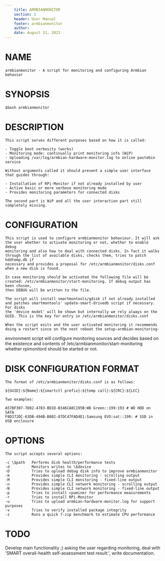 ```yaml
---
    title: ARMBIANMONITOR
    section: 1
    header: User Manual
    footer: armbianmonitor
    author:
    date: August 31, 2023
---
```


# NAME
    armbianmonitor - A script for monitoring and configuring Armbian behavior

# SYNOPSIS
    $bash armbianmonitor

# DESCRIPTION
    This script serves different purposes based on how it is called:

    - Toggle boot verbosity (works)
    - Monitoring mode: continually print monitoring info (WiP)
    - Uploading /var/log/armbian-hardware-monitor.log to online pastebin service

    Without arguments called it should present a simple user interface that guides through:

    - Installation of RPi-Monitor if not already installed by user
    - Active basic or more verbose monitoring mode
    - Provides monitoring parameters for connected disks

    The second part is WiP and all the user interaction part still completely missing.

# CONFIGURATION
    This script is used to configure armbianmonitor behaviour. It will ask the user whether to activate monitoring or not, whether to enable debug 
    monitoring and also how to deal with connected disks. In fact it walks through the list of available disks, checks them, tries to patch hddtemp.db if 
    necessary and provides a proposal for /etc/armbianmonitor/disks.conf when a new disk is found.

    In case monitoring should be activated the following file will be created: /etc/armbianmonitor/start-monitoring. If debug output has been chosen, 
    then DEBUG will be written to the file.

    The script will install smartmontools/gdisk if not already installed and patches smartmontools' update-smart-drivedb script if necessary. For disks 
    the 'device model' will be shown but internally we rely always on the GUID. This is the key for entry in /etc/armbianmonitor/disks.conf

    When the script exits and the user activated monitoring it recommends doing a restart since on the next reboot the setup-armbian-monitoring- 
   environment script will configure monitoring sources and decides based on the existence and contents of /etc/armbianmonitor/start-monitoring whether 
    rpimonitord should be started or not.

# DISK CONFIGURATION FORMAT
    The format of /etc/armbianmonitor/disks.conf is as follows:

    ${GUID}:${Name}:${smartctl prefix}:${temp call}:${CRC}:${LCC}

    Two examples:

    A57BF307-7D82-4783-BD1D-B346CA8C195B:WD Green::199:193 # WD HDD on SATA
    F8D372DC-63DB-494B-B802-87DC47FAD4E1:Samsung EVO:sat::199: # SSD in USB enclosure

# OPTIONS
    The script accepts several options:

    -c \$path   Performs disk health/performance tests
    -d          Monitors writes to \$device
    -D          Tries to upload debug disk info to improve armbianmonitor
    -m          Provides simple CLI monitoring - scrolling output
    -M          Provides simple CLI monitoring - fixed-line output
    -n          Provides simple CLI network monitoring - scrolling output
    -N          Provides simple CLI network monitoring - fixed-line output
    -p          Tries to install cpuminer for performance measurements
    -r          Tries to install RPi-Monitor
    -u          Tries to upload armbian-hardware-monitor.log for support purposes
    -v          Tries to verify installed package integrity
    -z          Runs a quick 7-zip benchmark to estimate CPU performance

# TODO
  Develop main functionality ;) asking the user regarding monitoring, deal with 'SMART overall-health self-assessment test result:', write documentation.

